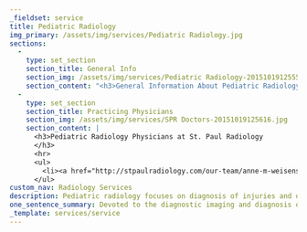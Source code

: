 ```yaml
---
_fieldset: service
title: Pediatric Radiology
img_primary: /assets/img/services/Pediatric Radiology.jpg
sections:
  - 
    type: set_section
    section_title: General Info
    section_img: /assets/img/services/Pediatric Radiology-20151019125559.jpg
    section_content: "<h3>General Information About Pediatric Radiology</h3><p>Pediatric radiology focuses on diagnosis of illnesses, injuries, and diseases in children from infancy through the teenage years - taking into account the dynamics of a growing body and exposure to radiation.</p><p>All of SPR’s pediatric radiologists are fellowship trained, maintain a certificate of added qualification (CAQ) in pediatric radiology, are board certified medical doctors and members of the Society for Pediatric Radiology.</p><p>Pediatric radiology is a very busy practice, caring for several thousand pediatric patients each year including emergency room patients, hospitalized and intensive care patients, as well as routine clinic patients. These physicians are primarily based at Gillette Children’s Hospital, but also provide pediatric radiology services for Shriners Hospital, Woodwinds  Hospital, Health Partner's Clinics as well as teleradiology services for several additional local and regional facilities.<br></p>"
  - 
    type: set_section
    section_title: Practicing Physicians
    section_img: /assets/img/services/SPR Doctors-20151019125616.jpg
    section_content: |
      <h3>Pediatric Radiology Physicians at St. Paul Radiology
      </h3>
      <hr>
      <ul>
      	<li><a href="http://stpaulradiology.com/our-team/anne-m-weisensee-md" title="Anne M. Weisensee, M.D." target="_blank">Anne M. Weisensee, MD</a></li>
      </ul>
custom_nav: Radiology Services
description: Pediatric radiology focuses on diagnosis of injuries and diseases in children ─ taking into account the dynamics of a growing body and exposure to radiation.
one_sentence_summary: Devoted to the diagnostic imaging and diagnosis of diseases and treatment for children.
_template: services/service
---
```







